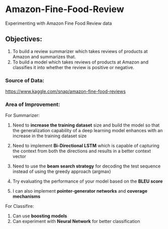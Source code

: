 # Amazon-Fine-Food-Review
Experimenting with Amazon Fine Food Review data

## Objectives:
1. To build a review summarizer which takes reviews of products at Amazon and summarizes that.
2. To build a model which takes reviews of products at Amazon and classifies it into whether the review is positive or negative.

### Source of Data:
https://www.kaggle.com/snap/amazon-fine-food-reviews

### Area of Improvement:

For Summarizer:
1. Need to **increase the training dataset** size and build the model so that the generalization capability of a deep learning model enhances with an increase in the training dataset size

2. Need to implement **Bi-Directional LSTM** which is capable of capturing the context from both the directions and results in a better context vector

3. Need to use the **beam search strategy** for decoding the test sequence instead of using the greedy approach (argmax)

4. Try evaluating the performance of your model based on the **BLEU score**

5. I can also implement **pointer-generator networks** and **coverage mechanisms**

For Classifire:
1. Can use **boosting models**
2. Can experiment with **Neural Network** for better classification
